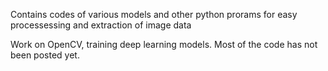 Contains codes of various models and other python prorams for easy processessing and extraction of image data

Work on OpenCV, training deep learning models. 
Most of the code has not been posted yet.
